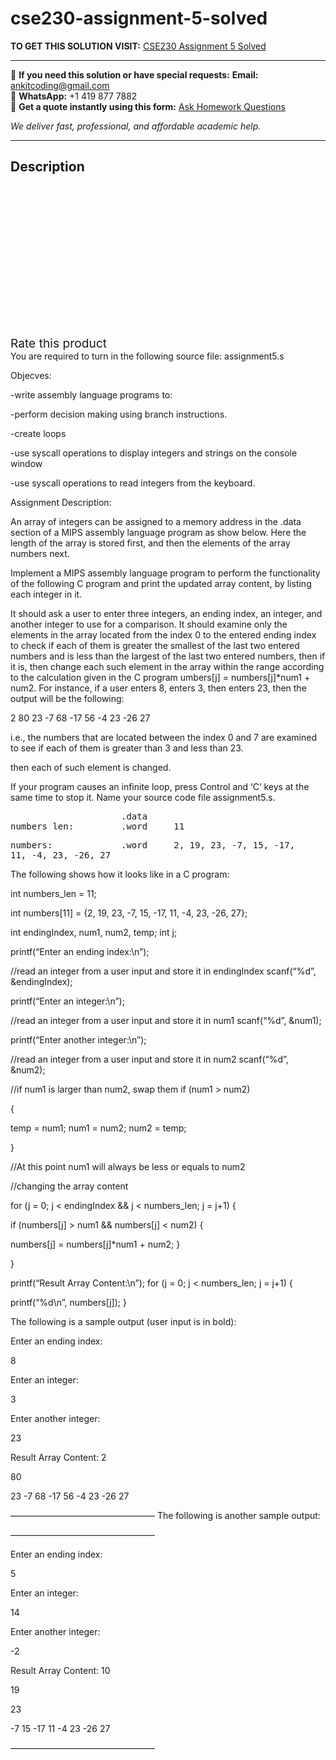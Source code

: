 # cse230-assignment-5-solved
**TO GET THIS SOLUTION VISIT:** [CSE230 Assignment 5 Solved](https://www.ankitcodinghub.com/product/cse230-assignment-5-solved/)


---

📩 **If you need this solution or have special requests:** **Email:** ankitcoding@gmail.com  
📱 **WhatsApp:** +1 419 877 7882  
📄 **Get a quote instantly using this form:** [Ask Homework Questions](https://www.ankitcodinghub.com/services/ask-homework-questions/)

*We deliver fast, professional, and affordable academic help.*

---

<h2>Description</h2>



<div class="kk-star-ratings kksr-auto kksr-align-center kksr-valign-top" data-payload="{&quot;align&quot;:&quot;center&quot;,&quot;id&quot;:&quot;96169&quot;,&quot;slug&quot;:&quot;default&quot;,&quot;valign&quot;:&quot;top&quot;,&quot;ignore&quot;:&quot;&quot;,&quot;reference&quot;:&quot;auto&quot;,&quot;class&quot;:&quot;&quot;,&quot;count&quot;:&quot;0&quot;,&quot;legendonly&quot;:&quot;&quot;,&quot;readonly&quot;:&quot;&quot;,&quot;score&quot;:&quot;0&quot;,&quot;starsonly&quot;:&quot;&quot;,&quot;best&quot;:&quot;5&quot;,&quot;gap&quot;:&quot;4&quot;,&quot;greet&quot;:&quot;Rate this product&quot;,&quot;legend&quot;:&quot;0\/5 - (0 votes)&quot;,&quot;size&quot;:&quot;24&quot;,&quot;title&quot;:&quot;CSE230 Assignment 5 Solved&quot;,&quot;width&quot;:&quot;0&quot;,&quot;_legend&quot;:&quot;{score}\/{best} - ({count} {votes})&quot;,&quot;font_factor&quot;:&quot;1.25&quot;}">

<div class="kksr-stars">

<div class="kksr-stars-inactive">
            <div class="kksr-star" data-star="1" style="padding-right: 4px">


<div class="kksr-icon" style="width: 24px; height: 24px;"></div>
        </div>
            <div class="kksr-star" data-star="2" style="padding-right: 4px">


<div class="kksr-icon" style="width: 24px; height: 24px;"></div>
        </div>
            <div class="kksr-star" data-star="3" style="padding-right: 4px">


<div class="kksr-icon" style="width: 24px; height: 24px;"></div>
        </div>
            <div class="kksr-star" data-star="4" style="padding-right: 4px">


<div class="kksr-icon" style="width: 24px; height: 24px;"></div>
        </div>
            <div class="kksr-star" data-star="5" style="padding-right: 4px">


<div class="kksr-icon" style="width: 24px; height: 24px;"></div>
        </div>
    </div>

<div class="kksr-stars-active" style="width: 0px;">
            <div class="kksr-star" style="padding-right: 4px">


<div class="kksr-icon" style="width: 24px; height: 24px;"></div>
        </div>
            <div class="kksr-star" style="padding-right: 4px">


<div class="kksr-icon" style="width: 24px; height: 24px;"></div>
        </div>
            <div class="kksr-star" style="padding-right: 4px">


<div class="kksr-icon" style="width: 24px; height: 24px;"></div>
        </div>
            <div class="kksr-star" style="padding-right: 4px">


<div class="kksr-icon" style="width: 24px; height: 24px;"></div>
        </div>
            <div class="kksr-star" style="padding-right: 4px">


<div class="kksr-icon" style="width: 24px; height: 24px;"></div>
        </div>
    </div>
</div>


<div class="kksr-legend" style="font-size: 19.2px;">
            <span class="kksr-muted">Rate this product</span>
    </div>
    </div>
<div class="page" title="Page 1">
<div class="section">
<div class="section">
<div class="layoutArea">
<div class="column">
You are required to turn in the following source file: assignment5.s

Objecves:

-write assembly language programs to:

-perform decision making using branch instructions.

</div>
</div>
</div>
</div>
</div>
<div class="page" title="Page 2">
<div class="section">
<div class="section">
<div class="layoutArea">
<div class="column">
-create loops

-use syscall operations to display integers and strings on the console window

-use syscall operations to read integers from the keyboard.

Assignment Description:

An array of integers can be assigned to a memory address in the .data section of a MIPS assembly language program as show below. Here the length of the array is stored first, and then the elements of the array numbers next.

Implement a MIPS assembly language program to perform the functionality of the following C program and print the updated array content, by listing each integer in it.

It should ask a user to enter three integers, an ending index, an integer, and another integer to use for a comparison. It should examine only the elements in the array located from the index 0 to the entered ending index to check if each of them is greater the smallest of the last two entered numbers and is less than the largest of the last two entered numbers, then if it is, then change each such element in the array within the range according to the calculation given in the C program umbers[j] = numbers[j]*num1 + num2. For instance, if a user enters 8, enters 3, then enters 23, then the output will be the following:

2 80 23 -7 68 -17 56 -4 23 -26 27

i.e., the numbers that are located between the index 0 and 7 are examined to see if each of them is greater than 3 and less than 23.

then each of such element is changed.

</div>
</div>
</div>
</div>
</div>
<div class="page" title="Page 3">
<div class="section">
<div class="section">
<div class="layoutArea">
<div class="column">
If your program causes an infinite loop, press Control and ‘C’ keys at the same time to stop it. Name your source code file assignment5.s.

<pre>                     .data
numbers_len:         .word     11
</pre>
<pre>numbers:             .word     2, 19, 23, -7, 15, -17,
11, -4, 23, -26, 27
</pre>
The following shows how it looks like in a C program:

int numbers_len = 11;

int numbers[11] = {2, 19, 23, -7, 15, -17, 11, -4, 23, -26, 27};

int endingIndex, num1, num2, temp; int j;

printf(“Enter an ending index:\n”);

//read an integer from a user input and store it in endingIndex scanf(“%d”, &amp;endingIndex);

printf(“Enter an integer:\n”);

//read an integer from a user input and store it in num1 scanf(“%d”, &amp;num1);

printf(“Enter another integer:\n”);

//read an integer from a user input and store it in num2 scanf(“%d”, &amp;num2);

</div>
</div>
</div>
</div>
</div>
<div class="page" title="Page 4">
<div class="section">
<div class="section">
<div class="layoutArea">
<div class="column">
//if num1 is larger than num2, swap them if (num1 &gt; num2)

{

temp = num1; num1 = num2; num2 = temp;

}

//At this point num1 will always be less or equals to num2

//changing the array content

for (j = 0; j &lt; endingIndex &amp;&amp; j &lt; numbers_len; j = j+1) {

if (numbers[j] &gt; num1 &amp;&amp; numbers[j] &lt; num2) {

numbers[j] = numbers[j]*num1 + num2; }

}

printf(“Result Array Content:\n”); for (j = 0; j &lt; numbers_len; j = j+1) {

printf(“%d\n”, numbers[j]); }

The following is a sample output (user input is in bold):

Enter an ending index:

8

Enter an integer:

3

Enter another integer:

23

Result Array Content: 2

80

</div>
</div>
</div>
</div>
</div>
<div class="page" title="Page 5">
<div class="section">
<div class="section">
<div class="layoutArea">
<div class="column">
23 -7 68 -17 56 -4 23 -26 27

————————————————– The following is another sample output:

————————————————–

Enter an ending index:

5

Enter an integer:

14

Enter another integer:

-2

Result Array Content: 10

19

23

-7 15 -17 11 -4 23 -26 27

————————————————–

</div>
</div>
</div>
</div>
</div>
